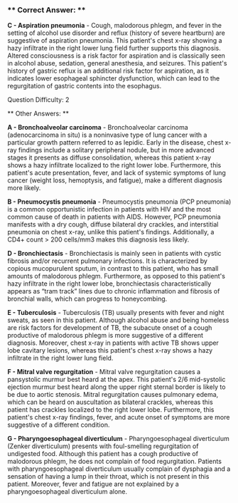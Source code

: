 ### ** Correct Answer: **

**C - Aspiration pneumonia** - Cough, malodorous phlegm, and fever in the setting of alcohol use disorder and reflux (history of severe heartburn) are suggestive of aspiration pneumonia. This patient's chest x-ray showing a hazy infiltrate in the right lower lung field further supports this diagnosis. Altered consciousness is a risk factor for aspiration and is classically seen in alcohol abuse, sedation, general anesthesia, and seizures. This patient's history of gastric reflux is an additional risk factor for aspiration, as it indicates lower esophageal sphincter dysfunction, which can lead to the regurgitation of gastric contents into the esophagus.

Question Difficulty: 2

** Other Answers: **

**A - Bronchoalveolar carcinoma** - Bronchoalveolar carcinoma (adenocarcinoma in situ) is a noninvasive type of lung cancer with a particular growth pattern referred to as lepidic. Early in the disease, chest x-ray findings include a solitary peripheral nodule, but in more advanced stages it presents as diffuse consolidation, whereas this patient x-ray shows a hazy infiltrate localized to the right lower lobe. Furthermore, this patient's acute presentation, fever, and lack of systemic symptoms of lung cancer (weight loss, hemoptysis, and fatigue), make a different diagnosis more likely.

**B - Pneumocystis pneumonia** - Pneumocystis pneumonia (PCP pneumonia) is a common opportunistic infection in patients with HIV and the most common cause of death in patients with AIDS. However, PCP pneumonia manifests with a dry cough, diffuse bilateral dry crackles, and interstitial pneumonia on chest x-ray, unlike this patient's findings. Additionally, a CD4+ count > 200 cells/mm3 makes this diagnosis less likely.

**D - Bronchiectasis** - Bronchiectasis is mainly seen in patients with cystic fibrosis and/or recurrent pulmonary infections. It is characterized by copious mucopurulent sputum, in contrast to this patient, who has small amounts of malodorous phlegm. Furthermore, as opposed to this patient's hazy infiltrate in the right lower lobe, bronchiectasis characteristically appears as “tram track” lines due to chronic inflammation and fibrosis of bronchial walls, which can progress to honeycombing.

**E - Tuberculosis** - Tuberculosis (TB) usually presents with fever and night sweats, as seen in this patient. Although alcohol abuse and being homeless are risk factors for development of TB, the subacute onset of a cough productive of malodorous phlegm is more suggestive of a different diagnosis. Moreover, chest x-ray in patients with active TB shows upper lobe cavitary lesions, whereas this patient's chest x-ray shows a hazy infiltrate in the right lower lung field.

**F - Mitral valve regurgitation** - Mitral valve regurgitation causes a pansystolic murmur best heard at the apex. This patient's 2/6 mid-systolic ejection murmur best heard along the upper right sternal border is likely to be due to aortic stenosis. Mitral regurgitation causes pulmonary edema, which can be heard on auscultation as bilateral crackles, whereas this patient has crackles localized to the right lower lobe. Furthermore, this patient's chest x-ray findings, fever, and acute onset of symptoms are more suggestive of a different condition.

**G - Pharyngoesophageal diverticulum** - Pharyngoesophageal diverticulum (Zenker diverticulum) presents with foul-smelling regurgitation of undigested food. Although this patient has a cough productive of malodorous phlegm, he does not complain of food regurgitation. Patients with pharyngoesophageal diverticulum usually complain of dysphagia and a sensation of having a lump in their throat, which is not present in this patient. Moreover, fever and fatigue are not explained by a pharyngoesophageal diverticulum alone.

